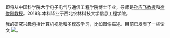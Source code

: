 即将从中国科学院大学电子电气与通信工程学院博士毕业，导师是[孙应飞教授](https://people.ucas.ac.cn/~yfsun)和[徐俊刚教授](http://ccip.ucas.ac.cn/team/professor/%e5%be%90%e4%bf%8a%e5%88%9a/)。2018年本科毕业于西北农林科技大学信息工程学院。

我的研究兴趣包括计算机视觉和多模态学习，比如图像描述。目前已发表了一些论文 <a href='https://scholar.google.com/citations?user=mDtSmsEAAAAJ'><img src="https://img.shields.io/endpoint?logo=Google%20Scholar&url=https%3A%2F%2Fcdn.jsdelivr.net%2Fgh%2Fcurya-wangyiyu%2Fcurya-wangyiyu.github.io@google-scholar-stats%2Fgs_data_shieldsio.json&labelColor=f6f6f6&color=9cf&style=flat&label=citations"></a>。